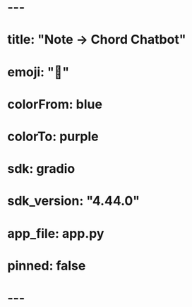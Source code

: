 # ---

# title: "Note → Chord Chatbot"

# emoji: "🎵"

# colorFrom: blue

# colorTo: purple

# sdk: gradio

# sdk\_version: "4.44.0"

# app\_file: app.py

# pinned: false

# ---


